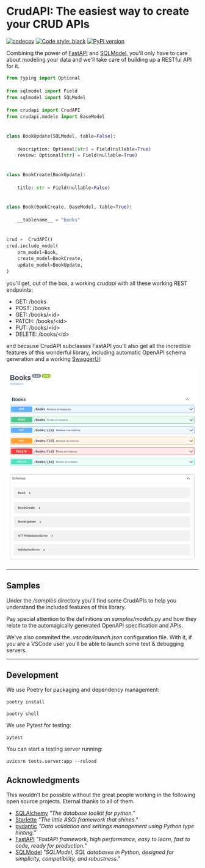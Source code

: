 # CrudAPI: The easiest way to create your CRUD APIs

[![codecov](https://codecov.io/gh/unmateo/crudapi/branch/develop/graph/badge.svg?token=RAKVPGHZU5)](https://codecov.io/gh/unmateo/crudapi)
[![Code style: black](https://img.shields.io/badge/code%20style-black-000000.svg)](https://github.com/psf/black)
[![PyPI version](https://badge.fury.io/py/crudapi.svg)](https://badge.fury.io/py/crudapi)

Combining the power of [FastAPI](https://fastapi.tiangolo.com/) and [SQLModel](https://sqlmodel.tiangolo.com/), you'll only have to care about modeling your data and we'll take care of building up a RESTful API for it.

```python
from typing import Optional

from sqlmodel import Field
from sqlmodel import SQLModel

from crudapi import CrudAPI
from crudapi.models import BaseModel


class BookUpdate(SQLModel, table=False):

    description: Optional[str] = Field(nullable=True)
    review: Optional[str] = Field(nullable=True)


class BookCreate(BookUpdate):

    title: str = Field(nullable=False)


class Book(BookCreate, BaseModel, table=True):

    __tablename__ = "books"


crud =  CrudAPI()
crud.include_model(
    orm_model=Book,
    create_model=BookCreate,
    update_model=BookUpdate,
)
```

you'll get, out of the box, a working _crudapi_ with all these working REST endpoints:

- GET: /books
- POST: /books
- GET: /books/\<id>
- PATCH: /books/\<id>
- PUT: /books/\<id>
- DELETE: /books/\<id>

and because CrudAPI subclasses FastAPI you'll also get all the incredible features of this wonderful library, including automatic OpenAPI schema generation and a working [SwaggerUI](https://swagger.io/tools/swagger-ui/):

![SwaggerUI generated from demo code](./docs/demo.png "SwaggerUI")

---
## Samples

Under the _/samples_ directory you'll find some CrudAPIs to help you understand the included features of this library.

Pay special attention to the definitions on _samples/models.py_ and how they relate to the automagically generated OpenAPI specification and APIs.

We've also commited the _.vscode/launch.json_ configuration file. With it, if you are a VSCode user you'll be able to launch some test & debugging servers.

---

## Development

We use Poetry for packaging and dependency management:

`poetry install`

`poetry shell`

We use Pytest for testing:

`pytest`

You can start a testing server running:

`uvicorn tests.server:app --reload `

## Acknowledgments

This wouldn't be possible without the great people working in the following open source projects. Eternal thanks to all of them.

- [SQLAlchemy](https://www.sqlalchemy.org/) _"The database toolkit for python."_
- [Starlette](https://www.starlette.io/) _"The little ASGI framework that shines."_
- [pydantic](https://pydantic-docs.helpmanual.io/) _"Data validation and settings management using Python type hinting."_
- [FastAPI](https://fastapi.tiangolo.com/) _"FastAPI framework, high performance, easy to learn, fast to code, ready for production."_
- [SQLModel](https://sqlmodel.tiangolo.com/) _"SQLModel, SQL databases in Python, designed for simplicity, compatibility, and robustness."_
